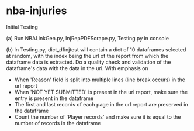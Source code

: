 # nba-injuries

Initial Testing

(a) Run NBALinkGen.py, InjRepPDFScrape.py, Testing.py in console 

(b) In Testing.py, dict_dfinjtest will contain a dict of 10 dataframes selected at random, with the index being the url of the report from which the dataframe data is extracted. Do a quality check and validation of the dataframe's data with the data in the url. With emphasis on 

- When 'Reason' field is split into multiple lines (line break occurs) in the url report
- When 'NOT YET SUBMITTED' is present in the url report, make sure the entry is present in the dataframe
- The first and last records of each page in the url report are preserved in the dataframe
- Count the number of 'Player records' and make sure it is equal to the number of records in the dataframe
